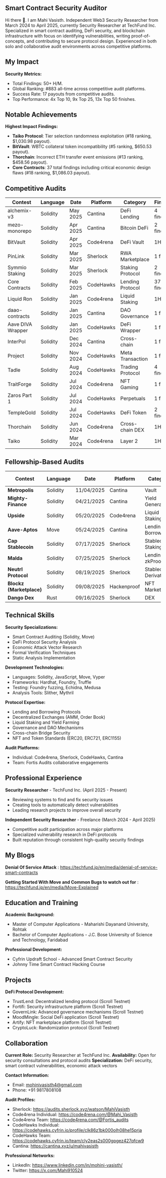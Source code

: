 ## Smart Contract Security Auditor 
Hi there 👋. I am Mahi Vasisth. Independent Web3 Security Researcher from March 2024 to April 2025, currently Security Researcher at TechFund Inc. Specialized in smart contract auditing, DeFi security, and blockchain infrastructure with focus on identifying vulnerabilities, writing proof-of-concepts, and contributing to secure protocol design. Experienced in both solo and collaborative audit environments across competitive platforms.


## My Impact
**Security Metrics:**
- Total Findings: 50+ H/M.
- Global Ranking: #883 all-time across competitive audit platforms.  
- Success Rate: 17 payouts from competitive audits.
- Top Performance: 4x Top 10, 9x Top 25, 13x Top 50 finishes.

## Notable Achievements

**Highest Impact Findings:**
- **Taiko Protocol**: Tier selection randomness exploitation (#18 ranking, $1,030.98 payout).
- **BitVault**: WBTC collateral token incompatibility (#5 ranking, $650.53 payout).  
- **Thorchain**: Incorrect ETH transfer event emissions (#13 ranking, $458.56 payout).
- **Core Contracts**: 37 total findings including critical economic design flaws (#18 ranking, $1,086.03 payout).

## Competitive Audits

| Contest | Language | Date | Platform | Category | Findings | Ranking | Payout |
|---------|----------|------|----------|----------|----------|---------|---------|
| alchemix-v3 | Solidity | May 2025 | Cantina | DeFi Lending | 4 findings | #41 | $156.91 |
| mezo-monorepo | Solidity | Apr 2025 | Cantina | Bitcoin DeFi | 2 findings | #42 | $42.39 |
| BitVault | Solidity | Apr 2025 | Code4rena | DeFi Vault | 1H | #5 | $650.53 |
| PinLink | Solidity | Mar 2025 | Sherlock | RWA Marketplace | 1 finding | #44 | $13.20 |
| Symmio Staking | Solidity | Mar 2025 | Sherlock | Staking Protocol | 2 findings | #10 | $68.35 |
| Core Contracts | Solidity | Feb 2025 | CodeHawks | Lending Protocol | 37 findings | #18 | $1,086.03 |
| Liquid Ron | Solidity | Jan 2025 | Code4rena | Liquid Staking | 1H | #12 | $0 |
| daao-contracts | Solidity | Jan 2025 | Cantina | DAO Governance | 1 finding | #122 | $0.23 |
| Aave DIVA Wrapper | Solidity | Jan 2025 | CodeHawks | DeFi Wrapper | 1 finding | #9 | $0.04 |
| InterPol | Solidity | Dec 2024 | Cantina | Cross-chain | 1 finding | #10 | $156.87 |
| Project | Solidity | Nov 2024 | CodeHawks | Meta Transaction | 1 finding | #12 | $98.19 |
| Tadle | Solidity | Aug 2024 | CodeHawks | Trading Protocol | 4 findings | #121 | $4.17 |
| TraitForge | Solidity | Jul 2024 | Code4rena | NFT Gaming | 1 finding | #89 | $0 |
| Zaros Part 1 | Solidity | Jul 2024 | CodeHawks | Perpetuals | 1 finding | #66 | $32.97 |
| TempleGold | Solidity | Jul 2024 | CodeHawks | DeFi Token | 2 findings | #31 | $50.91 |
| Thorchain | Solidity | Jun 2024 | Code4rena | Cross-chain DEX | 1H | #13 | $458.56 |
| Taiko | Solidity | Mar 2024 | Code4rena | Layer 2 | 1H | #18 | $1,030.98 |

## Fellowship-Based Audits

| Contest                  | Language | Date       | Platform    | Category               | Findings | Ranking  | Earned Amount |
|--------------------------|----------|------------|-------------|------------------------|----------|----------|---------------|
| **Metropolis**           | Solidity | 11/04/2025 | Cantina     | Vault                  | 6        | #15      | $379          |
| **Mighty-Finance**       | Solidity | 04/21/2025 | Cantina     | Yield Generation       | 14        | #5       | $1,140        |
| **Upside**               | Solidity | 05/20/2025 | Code4rena   | Liquid Staking         | —        | —        | —             |
| **Aave-Aptos**           | Move     | 05/24/2025 | Cantina     | Lending & Borrowing    | 3        | —        | —             |
| **Cap Stablecoin**       | Solidity | 07/17/2025 | Sherlock    | Stablecoin / Staking   | —        | —        | —             |
| **Malda**                | Solidity | 07/25/2025 | Sherlock    | Lending, L2, zkProof   | —        | Pending  | —             |
| **Neutrl Protocol**      | Solidity | 08/19/2025 | Sherlock    | Stablecoin Derivatives | 1        | #1       | $941          |
| **Blockz (Marketplace)** | Solidity | 09/08/2025 | Hackenproof | NFT Marketplace        | 4        | Pending  | —             |
| **Dango Dex**            | Rust     | 09/16/2025 | Sherlock    | DEX                    | —        | Ongoing  | —             |

## Technical Skills

**Security Specializations:**
- Smart Contract Auditing (Solidity, Move)
- DeFi Protocol Security Analysis
- Economic Attack Vector Research
- Formal Verification Techniques
- Static Analysis Implementation

**Development Technologies:**
- Languages: Solidity, JavaScript, Move, Vyper
- Frameworks: Hardhat, Foundry, Truffle
- Testing: Foundry fuzzing, Echidna, Medusa
- Analysis Tools: Slither, Mythril

**Protocol Expertise:**
- Lending and Borrowing Protocols
- Decentralized Exchanges (AMM, Order Book)
- Liquid Staking and Yield Farming
- Governance and DAO Mechanisms  
- Cross-chain Bridge Security
- NFT and Token Standards (ERC20, ERC721, ERC1155)

**Audit Platforms:**
- Individual: Code4rena, Sherlock, CodeHawks, Cantina
- Team: Fortis Audits collaborative engagements

## Professional Experience

**Security Researcher** - TechFund Inc. (April 2025 - Present)
- Reviewing systems to find and fix security issues
- Creating tools to automatically detect vulnerabilities
- Leading research projects to improve overall security

**Independent Security Researcher** - Freelance (March 2024 - April 2025)  
- Competitive audit participation across major platforms
- Specialized vulnerability research in DeFi protocols
- Built reputation through consistent high-quality security findings

## My Blogs
 **Denial Of Service Attack** :
 https://techfund.jp/en/media/denial-of-service-smart-contracts
 
**Getting Started With Move and Common Bugs to watch out for** :
https://techfund.jp/en/media/Move-Explained

## Education and Training

**Academic Background:**
- Master of Computer Applications - Maharishi Dayanand University, Rohtak
- Bachelor of Computer Applications - J.C. Bose University of Science and Technology, Faridabad

**Professional Development:**
- Cyfrin Updraft School - Advanced Smart Contract Security
- Johnny Time Smart Contract Hacking Course

## Projects

**DeFi Protocol Development:**
- TrustLend: Decentralized lending protocol (Scroll Testnet)
- Fortifi: Security infrastructure platform (Scroll Testnet)  
- GovernLink: Advanced governance mechanisms (Scroll Testnet)
- MoodMingle: Social DeFi application (Scroll Testnet)
- Artify: NFT marketplace platform (Scroll Testnet)
- CryptoLuck: Randomization protocol (Scroll Testnet)

## Collaboration

**Current Role:** Security Researcher at TechFund Inc.
**Availability:** Open for security consultations and protocol audits
**Specialization:** DeFi security, smart contract vulnerabilities, economic attack vectors

**Contact Information:**
- Email: mohinivasisth4@gmail.com
- Phone: +91 9817808108

**Audit Profiles:**
- Sherlock: https://audits.sherlock.xyz/watson/MahiVasisth
- Code4rena Individual: https://code4rena.com/@Mahi_Vasisth
- Code4rena Team: https://code4rena.com/@Fortis_audits
- CodeHawks Individual: https://codehawks.cyfrin.io/profile/clk86z1bk000olh08he15prja
- CodeHawks Team: https://codehawks.cyfrin.io/team/cly2eas2s000gpgez427qfcw9
- Cantina: https://cantina.xyz/u/mahivasisth

**Professional Networks:**
- LinkedIn: https://www.linkedin.com/in/mohini-vasisth/
- Twitter: https://x.com/Mahi910524


<!--
**MahiVasisth/MahiVasisth** is a ✨ _special_ ✨ repository because its `README.md` (this file) appears on your GitHub profile.

Here are some ideas to get you started:

- 🔭 I’m currently working on ...
- 🌱 I’m currently learning ...
- 👯 I’m looking to collaborate on ...
- 🤔 I’m looking for help with ...
- 💬 Ask me about ...
- 📫 How to reach me: ...
- 😄 Pronouns: ...
- ⚡ Fun fact: ...
-->
